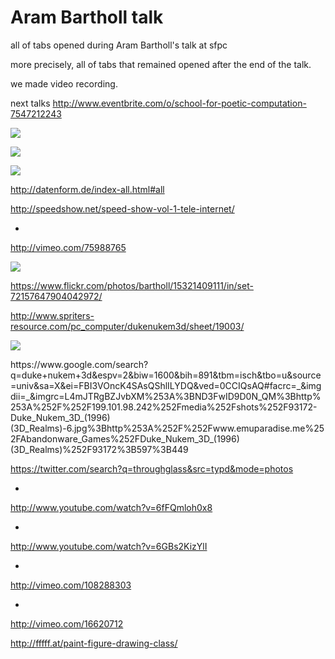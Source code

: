 # Aram Bartholl talk 

all of tabs opened during Aram Bartholl's talk at sfpc

more precisely, all of tabs that remained opened after the end of the talk. 

we made video recording. 

next talks [](http://www.eventbrite.com/o/school-for-poetic-computation-7547212243)http://www.eventbrite.com/o/school-for-poetic-computation-7547212243 

![](https://hackpad-attachments.s3.amazonaws.com/hackpad.com_OOHd6OoPj6c_p.77239_1412911324304_undefined)

![](https://hackpad-attachments.s3.amazonaws.com/hackpad.com_OOHd6OoPj6c_p.77239_1412911423765_undefined)

![](https://hackpad-attachments.s3.amazonaws.com/hackpad.com_OOHd6OoPj6c_p.77239_1412911248044_undefined)

[](http://datenform.de/index-all.html#all)http://datenform.de/index-all.html#all

[](http://speedshow.net/speed-show-vol-1-tele-internet/)http://speedshow.net/speed-show-vol-1-tele-internet/

*

[](http://vimeo.com/75988765)http://vimeo.com/75988765

![](https://hackpad-attachments.s3.amazonaws.com/hackpad.com_OOHd6OoPj6c_p.77239_1412911005925_undefined)

[](https://www.flickr.com/photos/bartholl/15321409111/in/set-72157647904042972/)https://www.flickr.com/photos/bartholl/15321409111/in/set-72157647904042972/

[](http://www.spriters-resource.com/pc_computer/dukenukem3d/sheet/19003/)http://www.spriters-resource.com/pc_computer/dukenukem3d/sheet/19003/

![](https://hackpad-attachments.s3.amazonaws.com/hackpad.com_OOHd6OoPj6c_p.77239_1412911035308_undefined)

[](https://www.google.com/search?q=duke+nukem+3d&espv=2&biw=1600&bih=891&tbm=isch&tbo=u&source=univ&sa=X&ei=FBI3VOncK4SAsQShlILYDQ&ved=0CCIQsAQ#facrc=_&imgdii=_&imgrc=L4mJTRgBZJvbXM%253A%3BND3FwID9D0N_QM%3Bhttp%253A%252F%252F199.101.98.242%252Fmedia%252Fshots%252F93172-Duke_Nukem_3D_(1996)(3D_Realms)-6.jpg%3Bhttp%253A%252F%252Fwww.emuparadise.me%252FAbandonware_Games%252FDuke_Nukem_3D_(1996)(3D_Realms)%252F93172%3B597%3B449)https://www.google.com/search?q=duke+nukem+3d&espv=2&biw=1600&bih=891&tbm=isch&tbo=u&source=univ&sa=X&ei=FBI3VOncK4SAsQShlILYDQ&ved=0CCIQsAQ#facrc=_&imgdii=_&imgrc=L4mJTRgBZJvbXM%253A%3BND3FwID9D0N_QM%3Bhttp%253A%252F%252F199.101.98.242%252Fmedia%252Fshots%252F93172-Duke_Nukem_3D_(1996)(3D_Realms)-6.jpg%3Bhttp%253A%252F%252Fwww.emuparadise.me%252FAbandonware_Games%252FDuke_Nukem_3D_(1996)(3D_Realms)%252F93172%3B597%3B449

[](https://twitter.com/search?q=throughglass&src=typd&mode=photos)https://twitter.com/search?q=throughglass&src=typd&mode=photos

*

[](http://www.youtube.com/watch?v=6fFQmloh0x8)http://www.youtube.com/watch?v=6fFQmloh0x8

*

[](http://www.youtube.com/watch?v=6GBs2KizYlI)http://www.youtube.com/watch?v=6GBs2KizYlI

*

[](http://vimeo.com/108288303)http://vimeo.com/108288303

*

[](http://vimeo.com/16620712)http://vimeo.com/16620712

[](http://fffff.at/paint-figure-drawing-class/)http://fffff.at/paint-figure-drawing-class/ 